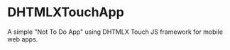 DHTMLXTouchApp
==============

A simple "Not To Do App" using DHTMLX Touch JS framework for mobile web apps.
